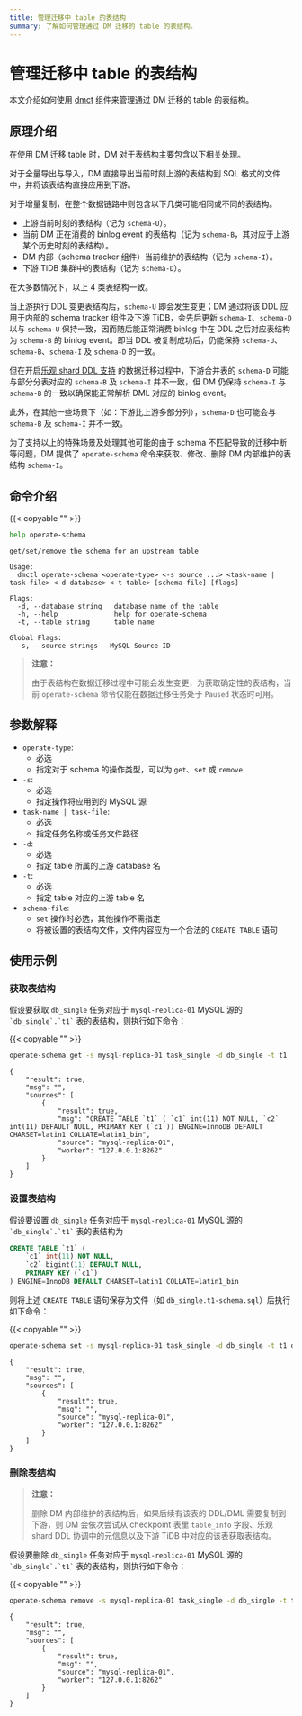 ```yaml
---
title: 管理迁移中 table 的表结构
summary: 了解如何管理通过 DM 迁移的 table 的表结构。
---
```


# 管理迁移中 table 的表结构

本文介绍如何使用 [dmct](dmctl-introduction.md) 组件来管理通过 DM 迁移的 table 的表结构。

## 原理介绍

在使用 DM 迁移 table 时，DM 对于表结构主要包含以下相关处理。

对于全量导出与导入，DM 直接导出当前时刻上游的表结构到 SQL 格式的文件中，并将该表结构直接应用到下游。

对于增量复制，在整个数据链路中则包含以下几类可能相同或不同的表结构。

- 上游当前时刻的表结构（记为 `schema-U`）。
- 当前 DM 正在消费的 binlog event 的表结构（记为 `schema-B`，其对应于上游某个历史时刻的表结构）。
- DM 内部（schema tracker 组件）当前维护的表结构（记为 `schema-I`）。
- 下游 TiDB 集群中的表结构（记为 `schema-D`）。

在大多数情况下，以上 4 类表结构一致。

当上游执行 DDL 变更表结构后，`schema-U` 即会发生变更；DM 通过将该 DDL 应用于内部的 schema tracker 组件及下游 TiDB，会先后更新 `schema-I`、`schema-D` 以与 `schema-U` 保持一致，因而随后能正常消费 binlog 中在 DDL 之后对应表结构为 `schema-B` 的 binlog event。即当 DDL 被复制成功后，仍能保持 `schema-U`、`schema-B`、`schema-I` 及 `schema-D` 的一致。

但在开启[乐观 shard DDL 支持](feature-shard-merge-optimistic.md) 的数据迁移过程中，下游合并表的 `schema-D` 可能与部分分表对应的 `schema-B` 及 `schema-I` 并不一致，但 DM 仍保持 `schema-I` 与 `schema-B` 的一致以确保能正常解析 DML 对应的 binlog event。

此外，在其他一些场景下（如：下游比上游多部分列），`schema-D` 也可能会与 `schema-B` 及 `schema-I` 并不一致。

为了支持以上的特殊场景及处理其他可能的由于 schema 不匹配导致的迁移中断等问题，DM 提供了 `operate-schema` 命令来获取、修改、删除 DM 内部维护的表结构 `schema-I`。

## 命令介绍

{{< copyable "" >}}

```bash
help operate-schema
```

```
get/set/remove the schema for an upstream table

Usage:
  dmctl operate-schema <operate-type> <-s source ...> <task-name | task-file> <-d database> <-t table> [schema-file] [flags]

Flags:
  -d, --database string   database name of the table
  -h, --help              help for operate-schema
  -t, --table string      table name

Global Flags:
  -s, --source strings   MySQL Source ID
```

> **注意：**
>
> 由于表结构在数据迁移过程中可能会发生变更，为获取确定性的表结构，当前 `operate-schema` 命令仅能在数据迁移任务处于 `Paused` 状态时可用。

## 参数解释

+ `operate-type`:
    - 必选
    - 指定对于 schema 的操作类型，可以为 `get`、`set` 或 `remove`
+ `-s`:
    - 必选
    - 指定操作将应用到的 MySQL 源
+ `task-name | task-file`:
    - 必选
    - 指定任务名称或任务文件路径
+ `-d`:
    - 必选
    - 指定 table 所属的上游 database 名
+ `-t`:
    - 必选
    - 指定 table 对应的上游 table 名
+ `schema-file`:
    - `set` 操作时必选，其他操作不需指定
    - 将被设置的表结构文件，文件内容应为一个合法的 `CREATE TABLE` 语句

## 使用示例

### 获取表结构
 
假设要获取 `db_single` 任务对应于 `mysql-replica-01` MySQL 源的 ``` `db_single`.`t1` ``` 表的表结构，则执行如下命令：

{{< copyable "" >}}

```bash
operate-schema get -s mysql-replica-01 task_single -d db_single -t t1
```

```
{
    "result": true,
    "msg": "",
    "sources": [
        {
            "result": true,
            "msg": "CREATE TABLE `t1` ( `c1` int(11) NOT NULL, `c2` int(11) DEFAULT NULL, PRIMARY KEY (`c1`)) ENGINE=InnoDB DEFAULT CHARSET=latin1 COLLATE=latin1_bin",
            "source": "mysql-replica-01",
            "worker": "127.0.0.1:8262"
        }
    ]
}
```

### 设置表结构

假设要设置 `db_single` 任务对应于 `mysql-replica-01` MySQL 源的 ``` `db_single`.`t1` ``` 表的表结构为

```sql
CREATE TABLE `t1` (
    `c1` int(11) NOT NULL,
    `c2` bigint(11) DEFAULT NULL,
    PRIMARY KEY (`c1`)
) ENGINE=InnoDB DEFAULT CHARSET=latin1 COLLATE=latin1_bin
```

则将上述 `CREATE TABLE` 语句保存为文件（如 `db_single.t1-schema.sql`）后执行如下命令：

{{< copyable "" >}}

```bash
operate-schema set -s mysql-replica-01 task_single -d db_single -t t1 db_single.t1-schema.sql
```

```
{
    "result": true,
    "msg": "",
    "sources": [
        {
            "result": true,
            "msg": "",
            "source": "mysql-replica-01",
            "worker": "127.0.0.1:8262"
        }
    ]
}
```

### 删除表结构

> **注意：**
>
> 删除 DM 内部维护的表结构后，如果后续有该表的 DDL/DML 需要复制到下游，则 DM 会依次尝试从 checkpoint 表里 `table_info` 字段、乐观 shard DDL 协调中的元信息以及下游 TiDB 中对应的该表获取表结构。

假设要删除 `db_single` 任务对应于 `mysql-replica-01` MySQL 源的 ``` `db_single`.`t1` ``` 表的表结构，则执行如下命令：

{{< copyable "" >}}

```bash
operate-schema remove -s mysql-replica-01 task_single -d db_single -t t1
```

```
{
    "result": true,
    "msg": "",
    "sources": [
        {
            "result": true,
            "msg": "",
            "source": "mysql-replica-01",
            "worker": "127.0.0.1:8262"
        }
    ]
}
```
